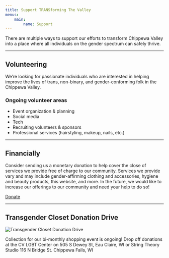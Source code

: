 ```yaml
---
title: Support TRANSforming The Valley
menus:
    main:
        name: Support
---
```


There are multiple ways to support our efforts to transform Chippewa Valley into a place where all individuals on the gender spectrum can safely thrive.

***

## Volunteering

We’re looking for passionate individuals who are interested in helping improve the lives of trans, non-binary, and gender-conforming folk in the Chippewa Valley.

### Ongoing volunteer areas

- Event organization & planning
- Social media
- Tech
- Recruiting volunteers & sponsors
- Professional services (hairstyling, makeup, nails, etc.)

***

## Financially

Consider sending us a monetary donation to help cover the close of services we provide free of charge to our community. Services we provide vary and may include gender-affirming clothing and accessories, hygiene and beauty products, this website, and more. In the future, we would like to increase our offerings to our community and need your help to do so!

[Donate](https://checkout.square.site/merchant/35WWYBEKZMMWZ/checkout/DAH2KNE4IYD3NA3PS747J5GS)

***

## Transgender Closet Donation Drive

![Transgender Closet Donation Drive](/images/TV_TransgenderCLosetDonDrive_2022.jpg)

Collection for our bi-monthly shopping event is ongoing! Drop off donations at the CV LGBT Center on 505 S Dewey St, Eau Claire, WI or String Theory Studio 116 N Bridge St. Chippewa Falls, WI